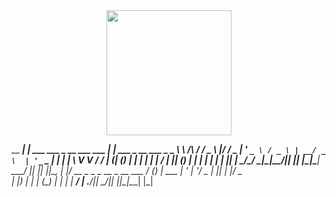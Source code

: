 <div id="header" align="center">
  <img src="https://66.media.tumblr.com/3d05599acbae7a7d95fec533f8a3b2d1/tumblr_mpzxpfGkZX1rl3tlpo1_500.png" width="200"/>
</div>

__      _____| | ___ ___  _ __ ___   ___  | |_ ___    _ __ ___  _   _
\ \ /\ / / _ \ |/ __/ _ \| '_ ` _ \ / _ \ | __/ _ \  | '_ ` _ \| | | |
 \ V  V /  __/ | (_| (_) | | | | | |  __/ | || (_) | | | | | | | |_| |
  \_/\_/ \___|_|\___\___/|_| |_| |_|\___|  \__\___/  |_| |_| |_|\__, |
                                                                |___/
                  __ _ _
 _ __  _ __ ___  / _(_) | ___
| '_ \| '__/ _ \| |_| | |/ _ \
| |_) | | | (_) |  _| | |  __/
| .__/|_|  \___/|_| |_|_|\___|
|_|
